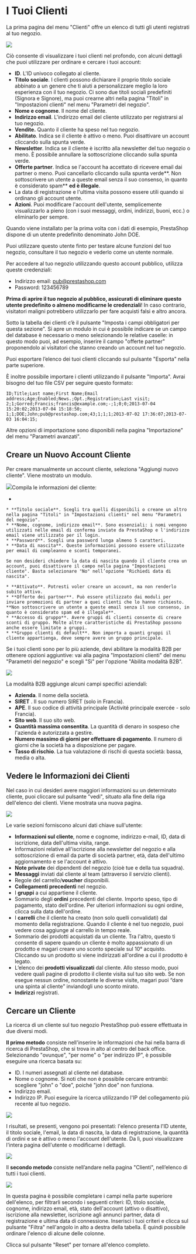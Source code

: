 # I Tuoi Clienti

La prima pagina del menu "Clienti" offre un elenco di tutti gli utenti registrati al tuo negozio.

![](../../../.gitbook/assets/54267639.png)

Ciò consente di visualizzare i tuoi clienti nel profondo, con alcuni dettagli che puoi utilizzare per ordinare e cercare i tuoi account:

* **ID**. L'ID univoco collegato al cliente.
* **Titolo sociale**. I clienti possono dichiarare il proprio titolo sociale abbinato a un genere che ti aiuti a personalizzare meglio la loro esperienza con il tuo negozio. Ci sono due titoli sociali predefiniti (Signora e Signore), ma puoi crearne altri nella pagina "Titoli" in "Impostazioni clienti" nel menu "Parametri del negozio".
* **Nome e cognome**. Il nome del cliente.
* **Indirizzo email**. L'indirizzo email del cliente utilizzato per registrarsi al tuo negozio.
* **Vendite.** Quanto il cliente ha speso nel tuo negozio.
* **Abilitato**. Indica se il cliente è attivo o meno. Puoi disattivare un account cliccando sulla spunta verde.
* **Newsletter**. Indica se il cliente è iscritto alla newsletter del tuo negozio o meno. È possibile annullare la sottoscrizione cliccando sulla spunta verde.
* **Offerte partner**. Indica se l'account ha accettato di ricevere email dai partner o meno. Puoi cancellarlo cliccando sulla spunta verde**. Non sottoscrivere un utente a queste email senza il suo consenso, in quanto è considerato spam** **ed è illegale**.
* La data di registrazione e l'ultima visita possono essere utili quando si ordinano gli account utente.
* **Azioni**. Puoi modificare l'account dell'utente, semplicemente visualizzarlo a pieno (con i suoi messaggi, ordini, indirizzi, buoni, ecc.) o eliminarlo per sempre.

Quando viene installato per la prima volta con i dati di esempio, PrestaShop dispone di un utente predefinito denominato John DOE.

Puoi utilizzare questo utente finto per testare alcune funzioni del tuo negozio, consultare il tuo negozio e vederlo come un utente normale.

Per accedere al tuo negozio utilizzando questo account pubblico, utilizza queste credenziali:

* Indirizzo email: [pub@prestashop.com](mailto:pub@prestashop.com)
* Password: 123456789

**Prima di aprire il tuo negozio al pubblico, assicurati di eliminare questo utente predefinito o almeno modificarne le credenziali**! In caso contrario, visitatori maligni potrebbero utilizzarlo per fare acquisti falsi e altro ancora.

Sotto la tabella dei clienti c’è il pulsante "Imposta i campi obbligatori per questa sezione". Si apre un modulo in cui è possibile indicare se un campo del database è necessario o meno selezionando le relative caselle: in questo modo puoi, ad esempio, inserire il campo "offerte partner" proponendolo ai visitatori che stanno creando un account nel tuo negozio.

Puoi esportare l’elenco dei tuoi clienti cliccando sul pulsante "Esporta" nella parte superiore.

È inoltre possibile importare i clienti utilizzando il pulsante "Importa". Avrai bisogno del tuo file CSV per seguire questo formato:

```
ID;Title;Last name;First Name;Email address;Age;Enabled;News.;Opt.;Registration;Last visit;
2;1;Gorred;Francis;francis@example.com;-;1;0;0;2013-07-04 15:20:02;2013-07-04 15:18:50;
1;1;DOE;John;pub@prestashop.com;43;1;1;1;2013-07-02 17:36:07;2013-07-03 16:04:15;
```

Altre opzioni di importazione sono disponibili nella pagina "Importazione" del menu "Parametri avanzati".

## Creare un Nuovo Account Cliente <a href="ituoiclienti-creareunnuovoaccountcliente" id="ituoiclienti-creareunnuovoaccountcliente"></a>

Per creare manualmente un account cliente, seleziona "Aggiungi nuovo cliente". Viene mostrato un modulo.

![](../../../.gitbook/assets/54267640.png)Compila le informazioni del cliente:

*

    * **Titolo sociale**. Scegli tra quelli disponibili o creane un altro nella pagina "Titoli" in "Impostazioni clienti" nel menu "Parametri del negozio".
    * **Nome, cognome, indirizzo email**. Sono essenziali: i nomi vengono utilizzati nelle email di conferma inviate da PrestaShop e l'indirizzo email viene utilizzato per il login.
    * **Password**. Scegli una password lunga almeno 5 caratteri.
    * **Data di nascita**. Queste informazioni possono essere utilizzate per email di compleanno e sconti temporanei.

    Se non desideri chiedere la data di nascita quando il cliente crea un account, puoi disattivare il campo nella pagina "Impostazioni cliente". Basta selezionare "No" nell’opzione "Richiedi data di nascita".

    * **Attivato**. Potresti voler creare un account, ma non renderlo subito attivo.
    * **Offerte dei partner**. Può essere utilizzato dai moduli per inviare promozioni di partner a quei clienti che lo hanno richiesto. **Non sottoscrivere un utente a queste email senza il suo consenso, in quanto è considerato spam ed è illegale**.
    * **Accesso di gruppo**. Avere gruppi di clienti consente di creare sconti di gruppo. Molte altre caratteristiche di PrestaShop possono anche essere limitate a gruppi.
    * **Gruppo clienti di default**. Non importa a quanti gruppi il cliente appartienga, deve sempre avere un gruppo principale.

Se i tuoi clienti sono per lo più aziende, devi abilitare la modalità B2B per ottenere opzioni aggiuntive: vai alla pagina "Impostazioni clienti" del menu "Parametri del negozio" e scegli "Sì" per l'opzione "Abilita modalità B2B".

![](../../../.gitbook/assets/54267641.png)

La modalità B2B aggiunge alcuni campi specifici aziendali:

* **Azienda**. Il nome della società.
* **SIRET** . Il suo numero SIRET (solo in Francia).
* **APE**. Il suo codice di attività principale (Activité principale exercée - solo Francia).
* **Sito web**. Il suo sito web.
* **Quantità massima consentita**. La quantità di denaro in sospeso che l'azienda è autorizzata a gestire.
* **Numero massimo di giorni per effettuare di pagamento**. Il numero di giorni che la società ha a disposizione per pagare.
* **Tasso di rischio**. La tua valutazione di rischi di questa società: bassa, media o alta.

## Vedere le Informazioni dei Clienti <a href="ituoiclienti-vedereleinformazionideiclienti" id="ituoiclienti-vedereleinformazionideiclienti"></a>

Nel caso in cui desideri avere maggiori informazioni su un determinato cliente, puoi cliccare sul pulsante "vedi", situato alla fine della riga dell'elenco dei clienti. Viene mostrata una nuova pagina.

![](../../../.gitbook/assets/54267642.png)

Le varie sezioni forniscono alcuni dati chiave sull'utente:

* **Informazioni sul cliente**, nome e cognome, indirizzo e-mail, ID, data di iscrizione, data dell'ultima visita, range.
* Informazioni relative all'iscrizione alla newsletter del negozio e alla sottoscrizione di email da parte di società partner, età, data dell'ultimo aggiornamento e se l'account è attivo.
* **Note private** dei dipendenti del negozio (cioè tue e della tua squadra).
* **Messaggi** inviati dal cliente al team (attraverso il servizio clienti).
* Regole del carrello/**voucher** disponibili.
* **Collegamenti precedenti** nel negozio.
* I **gruppi** a cui appartiene il cliente.
* Sommario degli **ordini** precedenti del cliente. Importo speso, tipo di pagamento, stato dell'ordine. Per ulteriori informazioni su ogni ordine, clicca sulla data dell'ordine.
* I **carrelli** che il cliente ha creato (non solo quelli convalidati) dal momento della registrazione. Quando il cliente è nel tuo negozio, puoi vedere cosa aggiunge al carrello in tempo reale.
* Sommario dei prodotti acquistati da un cliente. Tra l'altro, questo ti consente di sapere quando un cliente è molto appassionato di un prodotto e magari creare uno sconto speciale sul 10° acquisto. Cliccando su un prodotto si viene indirizzati all'ordine a cui il prodotto è legato.
* L’elenco dei **prodotti visualizzati** dal cliente. Allo stesso modo, puoi vedere quali pagine di prodotto il cliente visita sul tuo sito web. Se non esegue nessun ordine, nonostante le diverse visite, magari puoi “dare una spinta al cliente” inviandogli uno sconto mirato.
* **Indirizzi** registrati.

## Cercare un Cliente <a href="ituoiclienti-cercareuncliente" id="ituoiclienti-cercareuncliente"></a>

La ricerca di un cliente sul tuo negozio PrestaShop può essere effettuata in due diversi modi.

**Il primo metodo** consiste nell'inserire le informazioni che hai nella barra di ricerca di PrestaShop, che si trova in alto al centro del back office. Selezionando "ovunque", "per nome" o "per indirizzo IP", è possibile eseguire una ricerca basata su:

* ID. I numeri assegnati al cliente nel database.
* Nome o cognome. Si noti che non è possibile cercare entrambi: scegliere "john" o "doe", poiché "john doe" non funziona.
* Indirizzo email.
* Indirizzo IP. Puoi eseguire la ricerca utilizzando l'IP del collegamento più recente al tuo negozio.

![](../../../.gitbook/assets/54267643.png)

I risultati, se presenti, vengono poi presentati: l'elenco presenta l'ID utente, il titolo sociale, l'email, la data di nascita, la data di registrazione, la quantità di ordini e se è attivo o meno l'account dell'utente. Da lì, puoi visualizzare l'intera pagina dell'utente o modificarne i dettagli.

![](../../../.gitbook/assets/54267644.png)

Il **secondo metodo** consiste nell’andare nella pagina "Clienti", nell’elenco di tutti i tuoi clienti.

![](../../../.gitbook/assets/54267645.png)

In questa pagina è possibile completare i campi nella parte superiore dell'elenco, per filtrarli secondo i seguenti criteri: ID, titolo sociale, cognome, indirizzo email, età, stato dell'account (attivo o disattivo), iscrizione alla newsletter, iscrizione agli annunci partner, data di registrazione e ultima data di connessione. Inserisci i tuoi criteri e clicca sul pulsante "Filtra" nell'angolo in alto a destra della tabella. È quindi possibile ordinare l'elenco di alcune delle colonne.

Clicca sul pulsante "Reset" per tornare all'elenco completo.
